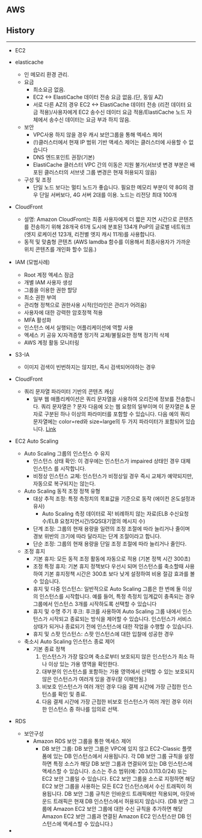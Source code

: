 ## AWS

## History

---
- EC2

- elasticache
  - 인 메모리 환경 관리.
  - 요금
    - 최소요금 없음.
    - EC2 <-> ElastiCache 데이터 전송 요금 없음.(단, 동일 AZ)
    - 서로 다른 AZ의 경우 EC2 <-> ElastiCache 데이터 전송 (리전 데이터 요금 적용)/사용자에게 EC2 송수신 데이터 요금 적용/ElastiCache 노드 자체에서 송수신 데이터는 요금 부과 하지 않음.
  - 보안
    - VPC사용 하지 않을 경우 캐시 보안그룹을 통해 엑세스 제어
    - (!)클러스터에서 현재 IP 범위 기반 액세스 제어는 클러스터에 사용할 수 없습니다
    - DNS 엔드포인트 권장(기본)
    - ElastiCache 클러스터 VPC 간의 이동은 지원 불가(서브넷 변경 부분은 배포된 클러스터의 서브넷 그룹 변경은 현재 허용되지 않음)
  - 구성 및 조정
    - 단일 노드 보다는 멀티 노드가 좋습니다. 필요한 메모리 부분이 약 8G의 경우 단일 서버보다, 4G 서버 2대를 이용.
    노드는 리전당 최대 100개

- CloudFront
  - 설명: Amazon CloudFront는 최종 사용자에게 더 짧은 지연 시간으로 콘텐츠를 전송하기 위해 28개국 61개 도시에 분포된 134개 PoP의 글로벌 네트워크(엣지 로케이션 123개, 리전별 엣지 캐시 11개)를 사용합니다.
  - 동적 및 맞춤형 콘텐츠 (AWS lamdba 함수를 이용해서 최종사용자가 가까운 위치 콘텐츠를 개인화 할수 있음.)

- IAM (모범사례)
  - Root 계정 엑세스 잠금
  - 개별 IAM 사용자 생성
  - 그룹을 이용한 권한 할당
  - 최소 권한 부여
  - 관리형 정책으로 권한사용 시적(인라인은 관리가 어려움)
  - 사용자에 대한 강력한 암호정책 적용
  - MFA 활성화
  - 인스턴스 에서 실행되는 어플리케이션에 역할 사용
  - 엑세스 키 공유 X/자격증명 정기적 교체/불필요한 정책 정기적 삭제
  - AWS 계정 활동 모니터링

* S3-IA
    * 이미지 검색이 빈번하지는 않지만, 즉시 검색되어야하는 경우

* CloudFront
    * 쿼리 문자열 파라미터 기반의 콘텐츠 캐싱
        * 일부 웹 애플리케이션은 쿼리 문자열을 사용하여 오리진에 정보를 전송합니다. 쿼리 문자열은 ? 문자 다음에 오는 웹 요청의 일부이며 이 문자열은 & 문자로 구분된 하나 이상의 파라미터를 포함할 수 있습니다. 다음 예의 쿼리 문자열에는 color=red와 size=large의 두 가지 파라미터가 포함되어 있습니다. [Link](http://d111111abcdef8.cloudfront.net/images/image.jpg?color=red&size=large)

* EC2 Auto Scaling
    * Auto Scaling 그룹의 인스턴스 수 유지
        * 인스턴스 상태 확인: 이 경우에는 인스턴스가 impaired 상태인 경우 대체 인스턴스 를 시작합니다.
        * 비정상 인스턴스 교체: 인스턴스가 비정상일 경우 즉시 교체가 예약되지만, 자동으로 복구되지는 않는다. 
    * Auto Scaling 동적 조정 정책 유형
        * 대상 추적 조정: 특정 측정치의 목표값을 기준으로 동작 (에이컨 온도설정과 유사)
            * Auto Scaling 측정 데이터로 꼭! 비례하지 않는 자료(ELB 수신요청수/ELB 요청지연시간/SQS대기열의 메시지 수)
        * 단계 조정: 그룹의 현재 용량을 일련의 조정 조절에 따라 늘리거나 줄이며 경보 위반의 크기에 따라 달라지는 단계 조절이라고 합니다.
        * 단순 조정: 그룹의 현재 용량을 단일 조정 조절에 따라 늘리거나 줄인다.
    * 조정 휴지
        * 기본 휴지: 모든 동적 조정 활동에 자동으로 적용 (기본 정책 시간 300초)
        * 조정 특정 휴지: 기본 휴지 정책보다 우선시 되며 인스턴스를 축소할때 사용하여 기본 휴지정책 시간은 300초 보다 낮게 설정하여 비용 절감 효과를 볼수 있습니다.
        * 휴지 및 다중 인스턴스: 일반적으로 Auto Scaling 그룹은 한 번에 둘 이상의 인스턴스를 시작합니다. 예를 들어, 특정 측정치 임계값이 충족되는 경우 그룹에서 인스턴스 3개를 시작하도록 선택할 수 있습니다
        * 휴지 및 수명 주기 후크: 후크를 사용하여 Auto Scaling 그룹 내에서 인스턴스가 시작되고 종료되는 방식을 제어할 수 있습니다. 인스턴스가 서비스 상태가 되거나 종료되기 전에 인스턴스에 대한 작업을 수행할 수 있습니다.
        * 휴지 및 스팟 인스턴스: 스팟 인스턴스에 대한 입찰에 성공한 경우
    * 축소시 Auto Scaling 인스턴스 종료 제어
        * 기본 종료 정책
            1. 인스턴스가 가장 많으며 축소로부터 보호되지 않은 인스턴스가 최소 하나 이상 있는 가용 영역을 확인한다.
            2. 대부분의 인스턴스를 포함하는 가용 영역에서 선택할 수 있는 보호되지 않은 인스턴스가 여러개 있을 경우(잘 이해안됨.)
            3. 비보호 인스턴스가 여러 개인 경우 다음 결제 시간에 가장 근접한 인스턴스를 확인 및 종료.
            4. 다음 결제 시간에 가장 근접한 비보호 인스턴스가 여러 개인 경우 이러한 인스턴스 중 하나를 임의로 선택.

* RDS
    * 보안구성
        * Amazon RDS 보안 그룹을 통한 엑세스 제어
            * DB 보안 그룹: DB 보안 그룹은 VPC에 있지 않고 EC2-Classic 플랫폼에 있는 DB 인스턴스에서 사용됩니다. 각 DB 보안 그룹 규칙을 설정하면 특정 소스가 해당 DB 보안 그룹과 연결되어 있는 DB 인스턴스에 액세스할 수 있습니다. 소스는 주소 범위(예: 203.0.113.0/24) 또는 EC2 보안 그룹일 수 있습니다. EC2 보안 그룹을 소스로 지정하면 해당 EC2 보안 그룹을 사용하는 모든 EC2 인스턴스에서 수신 트래픽이 허용됩니다. DB 보안 그룹 규칙은 인바운드 트래픽에만 적용되며, 아웃바운드 트래픽은 현재 DB 인스턴스에서 허용되지 않습니다. (DB 보안 그룹에 Amazon EC2 보안 그룹에 대한 수신 규칙을 추가하면 해당 Amazon EC2 보안 그룹과 연결된 Amazon EC2 인스턴스만 DB 인스턴스에 액세스할 수 있습니다.)

* 